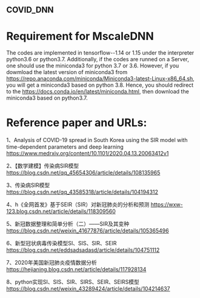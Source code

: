 ## COVID_DNN
# Requirement for MscaleDNN 
The codes are implemented in tensorflow--1.14 or 1.15 under the interpreter python3.6 or python3.7.  Additionally, if the codes are runned on a Server, one should use the miniconda3 for python 3.7 or 3.6. However, if you dowmload the latest version of miniconda3 from https://repo.anaconda.com/miniconda/Miniconda3-latest-Linux-x86_64.sh, you will get a miniconda3 based on python 3.8.  Hence, you should redirect to the https://docs.conda.io/en/latest/miniconda.html, then download the miniconda3 based on python3.7.

# Reference paper and URLs:
1、Analysis of COVID-19 spread in South Korea using the SIR model with time-dependent parameters and deep learning https://www.medrxiv.org/content/10.1101/2020.04.13.20063412v1

2、【数学建模】传染病SIR模型 https://blog.csdn.net/qq_45654306/article/details/108135965

3、传染病SIR模型 https://blog.csdn.net/qq_43585318/article/details/104194312

4、h《全网首发》基于SEIR（SIR）对新冠肺炎的分析和预测 https://wxw-123.blog.csdn.net/article/details/118309560

5、新冠数据整理和简单分析（二）——SIR及其变种 https://blog.csdn.net/weixin_41677876/article/details/105365496

6、新型冠状病毒传染模型SI、SIS、SIR、SEIR https://blog.csdn.net/eddsadsadasd/article/details/104751112

7、2020年美国新冠肺炎疫情数据分析 https://hejianing.blog.csdn.net/article/details/117928134

8、python实现SI、SIS、SIR、SIRS、SEIR、SEIRS模型 https://blog.csdn.net/weixin_43289424/article/details/104214637
